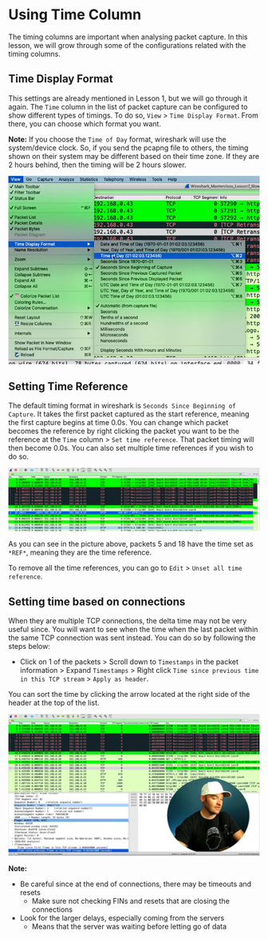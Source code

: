 # Using Time Column
The timing columns are important when analysing packet capture. In this lesson, we will grow through some of the configurations related with the timing columns.

## Time Display Format
This settings are already mentioned in Lesson 1, but we will go through it again. The `Time` column in the list of packet capture can be configured to show different types of timings. To do so, `View` > `Time Display Format`. From there, you can choose which format you want.<br>

<b>Note:</b> If you choose the `Time of Day` format, wireshark will use the system/device clock. So, if you send the pcapng file to others, the timing shown on their system may be different based on their time zone. If they are 2 hours behind, then the timing will be 2 hours slower.

![Lesson7_1](Screenshots/Lesson7/Lesson7_1.png)<br>

## Setting Time Reference
The default timing format in wireshark is `Seconds Since Beginning of Capture`. It takes the first packet captured as the start reference, meaning the first capture begins at time 0.0s. You can change which packet becomes the reference by right clicking the packet you want to be the reference at the `Time` column > `Set time reference`. That packet timing will then become 0.0s. You can also set multiple time references if you wish to do so.<br>

![Lesson7_2](Screenshots/Lesson7/Lesson7_2.png)<br>

As you can see in the picture above, packets 5 and 18 have the time set as `*REF*`, meaning they are the time reference.<br>

To remove all the time references, you can go to `Edit` > `Unset all time reference`.

## Setting time based on connections
When they are multiple TCP connections, the delta time may not be very useful since. You will want to see when the time when the last packet within the same TCP connection was sent instead. You can do so by following the steps below:<br>
- Click on 1 of the packets > Scroll down to `Timestamps` in the packet information > Expand `Timestamps` > Right click `Time since previous time in this TCP stream` > `Apply as header`.<br>

You can sort the time by clicking the arrow located at the right side of the header at the top of the list.<br>

![Lesson7_3](Screenshots/Lesson7/Lesson7_3.png)<br>

<b>Note:</b>
- Be careful since at the end of connections, there may be timeouts and resets 
   - Make sure not checking FINs and resets that are closing the connections 
- Look for the larger delays, especially coming from the servers 
  - Means that the server was waiting before letting go of data 